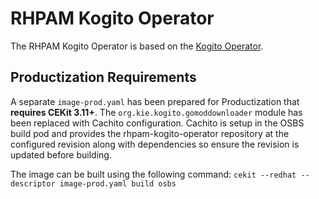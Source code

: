 # RHPAM Kogito Operator

The RHPAM Kogito Operator is based on the [Kogito Operator](https://github.com/kiegroup/kogito-operator).

## Productization Requirements
A separate `image-prod.yaml` has been prepared for Productization that **requires CEKit 3.11+**. The `org.kie.kogito.gomoddownloader` module has been replaced with Cachito configuration. Cachito is setup in the OSBS build pod and provides the rhpam-kogito-operator repository at the configured revision along with dependencies so ensure the revision is updated before building.

The image can be built using the following command:
`cekit --redhat --descriptor image-prod.yaml build osbs`
